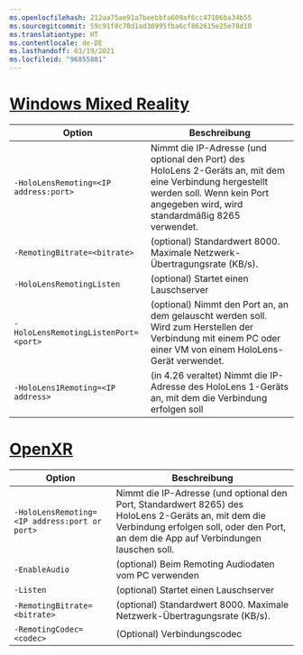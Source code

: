 ```yaml
---
ms.openlocfilehash: 212aa75ae91a7beebbfa609af6cc47106ba34b55
ms.sourcegitcommit: 59c91f8c70d1ad30995fba6cf862615e25e78d10
ms.translationtype: HT
ms.contentlocale: de-DE
ms.lasthandoff: 03/19/2021
ms.locfileid: "96855881"
---
```

# <a name="windows-mixed-reality"></a>[Windows Mixed Reality](#tab/wmr)

| Option | Beschreibung |
| ------ | ----------- |
| `-HoloLensRemoting=<IP address:port>` | Nimmt die IP-Adresse (und optional den Port) des HoloLens 2-Geräts an, mit dem eine Verbindung hergestellt werden soll. Wenn kein Port angegeben wird, wird standardmäßig 8265 verwendet. |
| `-RemotingBitrate=<bitrate>` | (optional) Standardwert 8000. Maximale Netzwerk-Übertragungsrate (KB/s). |
| `-HoloLensRemotingListen` | (optional) Startet einen Lauschserver |
| `-HoloLensRemotingListenPort=<port>` | (optional) Nimmt den Port an, an dem gelauscht werden soll. Wird zum Herstellen der Verbindung mit einem PC oder einer VM von einem HoloLens-Gerät verwendet. |
| `-HoloLens1Remoting=<IP address>` | (in 4.26 veraltet) Nimmt die IP-Adresse des HoloLens 1-Geräts an, mit dem die Verbindung erfolgen soll |

# <a name="openxr"></a>[OpenXR](#tab/openxr)

| Option | Beschreibung |
| ------ | ----------- |
| `-HoloLensRemoting=<IP address:port or port>` | Nimmt die IP-Adresse (und optional den Port, Standardwert 8265) des HoloLens 2-Geräts an, mit dem die Verbindung erfolgen soll, oder den Port, an dem die App auf Verbindungen lauschen soll. |
| `-EnableAudio` | (optional) Beim Remoting Audiodaten vom PC verwenden  |
| `-Listen` | (optional) Startet einen Lauschserver |
| `-RemotingBitrate=<bitrate>` | (optional) Standardwert 8000. Maximale Netzwerk-Übertragungsrate (KB/s). |
| `-RemotingCodec=<codec>` | (Optional) Verbindungscodec  |